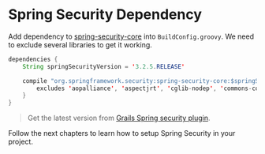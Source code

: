 # Spring Security Dependency

Add dependency to [spring-security-core](http://mvnrepository.com/artifact/org.springframework.security/spring-security-core) into `BuildConfig.groovy`. We need to exclude several libraries to get it working.


``` java
dependencies {
    String springSecurityVersion = '3.2.5.RELEASE'

    compile "org.springframework.security:spring-security-core:$springSecurityVersion", {
        excludes 'aopalliance', 'aspectjrt', 'cglib-nodep', 'commons-collections', 'commons-logging', 'ehcache', 'fest-assert', 'hsqldb', 'jcl-over-slf4j', 'jsr250-api', 'junit', 'logback-classic', 'mockito-core', 'powermock-api-mockito', 'powermock-api-support', 'powermock-core', 'powermock-module-junit4', 'powermock-module-junit4-common', 'powermock-reflect', 'spring-aop', 'spring-beans', 'spring-context', 'spring-core', 'spring-expression', 'spring-jdbc', 'spring-test', 'spring-tx'
    }
}
```

> Get the latest version from [Grails Spring security plugin](https://github.com/grails-plugins/grails-spring-security-core/blob/master/grails-app/conf/BuildConfig.groovy).

Follow the next chapters to learn how to setup Spring Security in your project.
